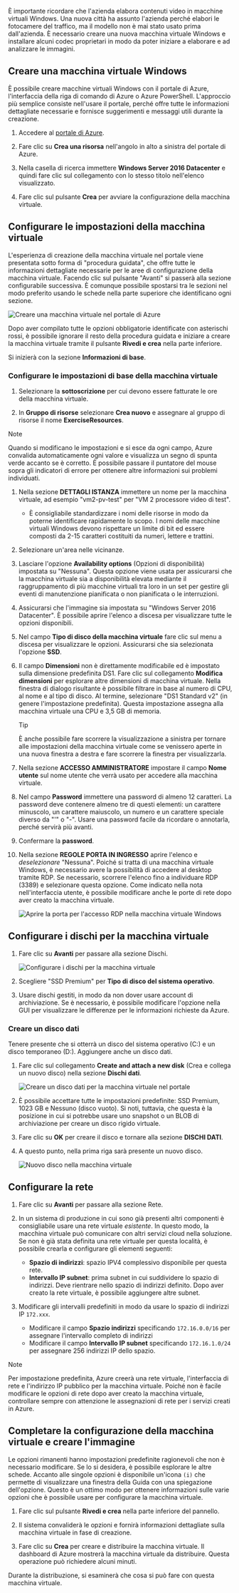 È importante ricordare che l'azienda elabora contenuti video in macchine virtuali Windows. Una nuova città ha assunto l'azienda perché elabori le fotocamere del traffico, ma il modello non è mai stato usato prima dall'azienda. È necessario creare una nuova macchina virtuale Windows e installare alcuni codec proprietari in modo da poter iniziare a elaborare e ad analizzare le immagini.

## <a name="create-a-new-windows-virtual-machine"></a>Creare una macchina virtuale Windows

È possibile creare macchine virtuali Windows con il portale di Azure, l'interfaccia della riga di comando di Azure o Azure PowerShell. L'approccio più semplice consiste nell'usare il portale, perché offre tutte le informazioni dettagliate necessarie e fornisce suggerimenti e messaggi utili durante la creazione.

1. Accedere al [portale di Azure](https://portal.azure.com?azure-portal=true).

1. Fare clic su **Crea una risorsa** nell'angolo in alto a sinistra del portale di Azure.

1. Nella casella di ricerca immettere **Windows Server 2016 Datacenter** e quindi fare clic sul collegamento con lo stesso titolo nell'elenco visualizzato.

1. Fare clic sul pulsante **Crea** per avviare la configurazione della macchina virtuale.

## <a name="configure-the-vm-settings"></a>Configurare le impostazioni della macchina virtuale

L'esperienza di creazione della macchina virtuale nel portale viene presentata sotto forma di "procedura guidata", che offre tutte le informazioni dettagliate necessarie per le aree di configurazione della macchina virtuale. Facendo clic sul pulsante "Avanti" si passerà alla sezione configurabile successiva. È comunque possibile spostarsi tra le sezioni nel modo preferito usando le schede nella parte superiore che identificano ogni sezione.

![Creare una macchina virtuale nel portale di Azure](../media-drafts/3-azure-portal-create-vm.png)

Dopo aver compilato tutte le opzioni obbligatorie identificate con asterischi rossi, è possibile ignorare il resto della procedura guidata e iniziare a creare la macchina virtuale tramite il pulsante **Rivedi e crea** nella parte inferiore.

Si inizierà con la sezione **Informazioni di base**.

### <a name="configure-basic-vm-settings"></a>Configurare le impostazioni di base della macchina virtuale

1. Selezionare la **sottoscrizione** per cui devono essere fatturate le ore della macchina virtuale.

1. In **Gruppo di risorse** selezionare **Crea nuovo** e assegnare al gruppo di risorse il nome **ExerciseResources**.

> [!NOTE]
> Quando si modificano le impostazioni e si esce da ogni campo, Azure convalida automaticamente ogni valore e visualizza un segno di spunta verde accanto se è corretto. È possibile passare il puntatore del mouse sopra gli indicatori di errore per ottenere altre informazioni sui problemi individuati.

1. Nella sezione **DETTAGLI ISTANZA** immettere un nome per la macchina virtuale, ad esempio "vm2-pv-test" per "VM 2 processore video di test".
    - È consigliabile standardizzare i nomi delle risorse in modo da poterne identificare rapidamente lo scopo. I nomi delle macchine virtuali Windows devono rispettare un limite di bit ed essere composti da 2-15 caratteri costituiti da numeri, lettere e trattini.

1. Selezionare un'area nelle vicinanze.

1. Lasciare l'opzione **Availability options** (Opzioni di disponibilità) impostata su "Nessuna". Questa opzione viene usata per assicurarsi che la macchina virtuale sia a disponibilità elevata mediante il raggruppamento di più macchine virtuali tra loro in un set per gestire gli eventi di manutenzione pianificata o non pianificata o le interruzioni.

1. Assicurarsi che l'immagine sia impostata su "Windows Server 2016 Datacenter". È possibile aprire l'elenco a discesa per visualizzare tutte le opzioni disponibili.

1. Nel campo **Tipo di disco della macchina virtuale** fare clic sul menu a discesa per visualizzare le opzioni. Assicurarsi che sia selezionata l'opzione **SSD**.

1. Il campo **Dimensioni** non è direttamente modificabile ed è impostato sulla dimensione predefinita DS1. Fare clic sul collegamento **Modifica dimensioni** per esplorare altre dimensioni di macchina virtuale. Nella finestra di dialogo risultante è possibile filtrare in base al numero di CPU, al nome e al tipo di disco. Al termine, selezionare "DS1 Standard v2" (in genere l'impostazione predefinita). Questa impostazione assegna alla macchina virtuale una CPU e 3,5 GB di memoria.

    > [!TIP]
    > È anche possibile fare scorrere la visualizzazione a sinistra per tornare alle impostazioni della macchina virtuale come se venissero aperte in una nuova finestra a destra e fare scorrere la finestra per visualizzarla.

1. Nella sezione **ACCESSO AMMINISTRATORE** impostare il campo **Nome utente** sul nome utente che verrà usato per accedere alla macchina virtuale.

1. Nel campo **Password** immettere una password di almeno 12 caratteri. La password deve contenere almeno tre di questi elementi: un carattere minuscolo, un carattere maiuscolo, un numero e un carattere speciale diverso da "\'" o "-". Usare una password facile da ricordare o annotarla, perché servirà più avanti.

1. Confermare la **password**.

1. Nella sezione **REGOLE PORTA IN INGRESSO** aprire l'elenco e _deselezionare_ "Nessuna". Poiché si tratta di una macchina virtuale Windows, è necessario avere la possibilità di accedere al desktop tramite RDP. Se necessario, scorrere l'elenco fino a individuare RDP (3389) e selezionare questa opzione. Come indicato nella nota nell'interfaccia utente, è possibile modificare anche le porte di rete dopo aver creato la macchina virtuale.

    ![Aprire la porta per l'accesso RDP nella macchina virtuale Windows](../media-drafts/3-open-ports.png)

## <a name="configure-disks-for-the-vm"></a>Configurare i dischi per la macchina virtuale

1. Fare clic su **Avanti** per passare alla sezione Dischi.

    ![Configurare i dischi per la macchina virtuale](../media-drafts/3-configure-disks.png)

1. Scegliere "SSD Premium" per **Tipo di disco del sistema operativo**.

1. Usare dischi gestiti, in modo da non dover usare account di archiviazione. Se è necessario, è possibile modificare l'opzione nella GUI per visualizzare le differenze per le informazioni richieste da Azure.

### <a name="create-a-data-disk"></a>Creare un disco dati

Tenere presente che si otterrà un disco del sistema operativo (C:) e un disco temporaneo (D:). Aggiungere anche un disco dati.

1. Fare clic sul collegamento **Create and attach a new disk** (Crea e collega un nuovo disco) nella sezione **Dischi dati**.

    ![Creare un disco dati per la macchina virtuale nel portale](../media-drafts/3-add-data-disk.png)

1. È possibile accettare tutte le impostazioni predefinite: SSD Premium, 1023 GB e Nessuno (disco vuoto). Si noti, tuttavia, che questa è la posizione in cui si potrebbe usare uno snapshot o un BLOB di archiviazione per creare un disco rigido virtuale.

1. Fare clic su **OK** per creare il disco e tornare alla sezione **DISCHI DATI**.

1. A questo punto, nella prima riga sarà presente un nuovo disco.

    ![Nuovo disco nella macchina virtuale](../media-drafts/3-new-disk.png)

## <a name="configure-the-network"></a>Configurare la rete

1. Fare clic su **Avanti** per passare alla sezione Rete.

1. In un sistema di produzione in cui sono già presenti altri componenti è consigliabile usare una rete virtuale _esistente_. In questo modo, la macchina virtuale può comunicare con altri servizi cloud nella soluzione. Se non è già stata definita una rete virtuale per questa località, è possibile crearla e configurare gli elementi seguenti:
    - **Spazio di indirizzi**: spazio IPV4 complessivo disponibile per questa rete.
    - **Intervallo IP subnet**: prima subnet in cui suddividere lo spazio di indirizzi. Deve rientrare nello spazio di indirizzi definito. Dopo aver creato la rete virtuale, è possibile aggiungere altre subnet.

1. Modificare gli intervalli predefiniti in modo da usare lo spazio di indirizzi IP `172.xxx`.
    - Modificare il campo **Spazio indirizzi** specificando `172.16.0.0/16` per assegnare l'intervallo completo di indirizzi
    - Modificare il campo **Intervallo IP subnet** specificando `172.16.1.0/24` per assegnare 256 indirizzi IP dello spazio.

> [!NOTE]
> Per impostazione predefinita, Azure creerà una rete virtuale, l'interfaccia di rete e l'indirizzo IP pubblico per la macchina virtuale. Poiché non è facile modificare le opzioni di rete dopo aver creato la macchina virtuale, controllare sempre con attenzione le assegnazioni di rete per i servizi creati in Azure.

## <a name="finish-configuring-the-vm-and-create-the-image"></a>Completare la configurazione della macchina virtuale e creare l'immagine

Le opzioni rimanenti hanno impostazioni predefinite ragionevoli che non è necessario modificare. Se lo si desidera, è possibile esplorare le altre schede. Accanto alle singole opzioni è disponibile un'icona `(i)` che permette di visualizzare una finestra della Guida con una spiegazione dell'opzione. Questo è un ottimo modo per ottenere informazioni sulle varie opzioni che è possibile usare per configurare la macchina virtuale.

1. Fare clic sul pulsante **Rivedi e crea** nella parte inferiore del pannello.

1. Il sistema convaliderà le opzioni e fornirà informazioni dettagliate sulla macchina virtuale in fase di creazione.

1. Fare clic su **Crea** per creare e distribuire la macchina virtuale. Il dashboard di Azure mostrerà la macchina virtuale da distribuire. Questa operazione può richiedere alcuni minuti.

Durante la distribuzione, si esaminerà che cosa si può fare con questa macchina virtuale.